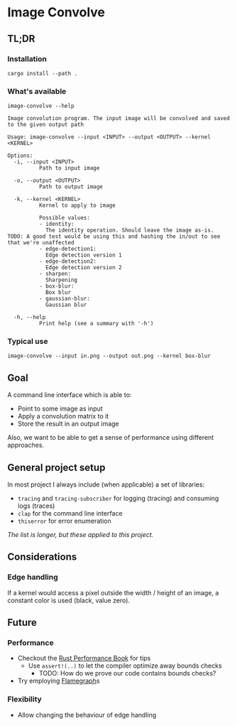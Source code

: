 # Image Convolve

## TL;DR 

### Installation

```norust
cargo install --path .
```

### What's available

```norust
image-convolve --help

Image convolution program. The input image will be convolved and saved to the given output path

Usage: image-convolve --input <INPUT> --output <OUTPUT> --kernel <KERNEL>

Options:
  -i, --input <INPUT>
          Path to input image

  -o, --output <OUTPUT>
          Path to output image

  -k, --kernel <KERNEL>
          Kernel to apply to image

          Possible values:
          - identity:
            The identity operation. Should leave the image as-is. TODO: A good test would be using this and hashing the in/out to see that we're unaffected
          - edge-detection1:
            Edge detection version 1
          - edge-detection2:
            Edge detection version 2
          - sharpen:
            Sharpening
          - box-blur:
            Box blur
          - gaussian-blur:
            Gaussian blur

  -h, --help
          Print help (see a summary with '-h')
```

### Typical use

```norust
image-convolve --input in.png --output out.png --kernel box-blur
```

## Goal

A command line interface which is able to: 

* Point to some image as input
* Apply a convolution matrix to it
* Store the result in an output image

Also, we want to be able to get a sense of performance using
different approaches.


## General project setup

In most project I always include (when applicable) a set of libraries:

* `tracing` and `tracing-subscriber` for logging (tracing) and consuming logs (traces)
* `clap` for the command line interface
* `thiserror` for error enumeration

_The list is longer, but these applied to this project._

## Considerations

### Edge handling

If a kernel would access a pixel outside the width / height of an image,
a constant color is used (black, value zero).

## Future

### Performance

* Checkout the [Rust Performance Book](https://nnethercote.github.io/perf-book/) for tips
  * Use `assert!(..)` to let the compiler optimize away bounds checks 
    * TODO: How do we prove our code contains bounds checks?
* Try employing [Flamegraph](https://github.com/jonhoo/inferno)s 


### Flexibility

* Allow changing the behaviour of edge handling